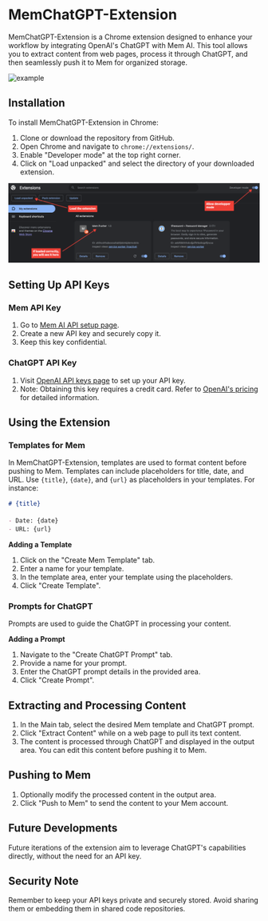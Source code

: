 # MemChatGPT-Extension

MemChatGPT-Extension is a Chrome extension designed to enhance your workflow by integrating OpenAI's ChatGPT with Mem AI. This tool allows you to extract content from web pages, process it through ChatGPT, and then seamlessly push it to Mem for organized storage.

![example](https://github.com/thomaspernet/MemChatGPT-Extension/blob/main/gif/mem-example_rFuaYp5u.gif?raw=true)


## Installation

To install MemChatGPT-Extension in Chrome:

1. Clone or download the repository from GitHub.
2. Open Chrome and navigate to `chrome://extensions/`.
3. Enable "Developer mode" at the top right corner.
4. Click on "Load unpacked" and select the directory of your downloaded extension.

![extension](https://github.com/thomaspernet/MemChatGPT-Extension/blob/main/gif/extension.png?raw=true)

## Setting Up API Keys

### Mem API Key
1. Go to [Mem AI API setup page](https://mem.ai/sources/api).
2. Create a new API key and securely copy it.
3. Keep this key confidential.

### ChatGPT API Key
1. Visit [OpenAI API keys page](https://platform.openai.com/api-keys) to set up your API key.
2. Note: Obtaining this key requires a credit card. Refer to [OpenAI's pricing](https://openai.com/pricing) for detailed information.

## Using the Extension

### Templates for Mem
In MemChatGPT-Extension, templates are used to format content before pushing to Mem. Templates can include placeholders for title, date, and URL. Use `{title}`, `{date}`, and `{url}` as placeholders in your templates. For instance:

```markdown
# {title}

- Date: {date}
- URL: {url}
```

**Adding a Template**

1. Click on the "Create Mem Template" tab.
2. Enter a name for your template.
3. In the template area, enter your template using the placeholders.
4. Click "Create Template".

### Prompts for ChatGPT

Prompts are used to guide the ChatGPT in processing your content.

**Adding a Prompt**

1. Navigate to the "Create ChatGPT Prompt" tab.
2. Provide a name for your prompt.
3. Enter the ChatGPT prompt details in the provided area.
4. Click "Create Prompt".

## Extracting and Processing Content

1. In the Main tab, select the desired Mem template and ChatGPT prompt.
2. Click "Extract Content" while on a web page to pull its text content.
3. The content is processed through ChatGPT and displayed in the output area. You can edit this content before pushing it to Mem.

## Pushing to Mem

1. Optionally modify the processed content in the output area.
2. Click "Push to Mem" to send the content to your Mem account.

## Future Developments

Future iterations of the extension aim to leverage ChatGPT's capabilities directly, without the need for an API key.

## Security Note
Remember to keep your API keys private and securely stored. Avoid sharing them or embedding them in shared code repositories.
